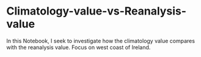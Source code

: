 # Climatology-value-vs-Reanalysis-value
In this Notebook, I seek to investigate how the climatology value compares with the reanalysis value. Focus on west coast of Ireland.
